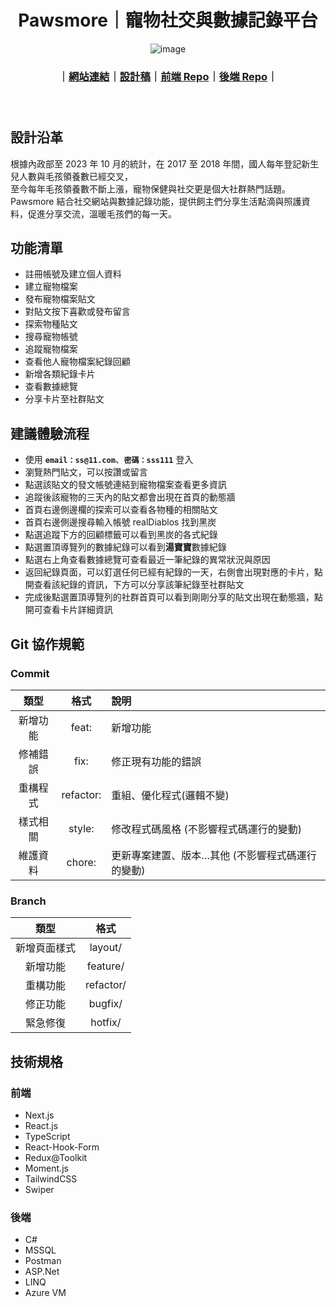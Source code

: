 <h1 align="center" style="font-weight: 700">Pawsmore｜寵物社交與數據記錄平台</h1>
<div align="center" style="margin-bottom:24px">
  
![image](https://github.com/penspulse326/rocket_pawsmore/assets/22139550/3919bea0-e970-417e-80d2-4584d6fc9b2b)

### ｜[網站連結](https://rocket-pawsmore.vercel.app/)｜[設計稿](https://www.figma.com/file/k4eFSqtEjqGKgduy7kFHgu/Web-setting?type=design&node-id=577%3A1780&mode=design&t=lMnpJOSpgNjy7Uzn-1)｜[前端 Repo](https://github.com/penspulse326/rocket_pawsmore)｜[後端 Repo](https://github.com/koalaoliver/Pawsmore)｜

</div>
<br/>

## 設計沿革

根據內政部至 2023 年 10 月的統計，在 2017 至 2018 年間，國人每年登記新生兒人數與毛孩領養數已經交叉，  
至今每年毛孩領養數不斷上漲，寵物保健與社交更是個大社群熱門話題。  
Pawsmore 結合社交網站與數據記錄功能，提供飼主們分享生活點滴與照護資料，促進分享交流，溫暖毛孩們的每一天。


## 功能清單

- 註冊帳號及建立個人資料
- 建立寵物檔案
- 發布寵物檔案貼文
- 對貼文按下喜歡或發布留言
- 探索物種貼文
- 搜尋寵物帳號
- 追蹤寵物檔案
- 查看他人寵物檔案紀錄回顧
- 新增各類紀錄卡片
- 查看數據總覽
- 分享卡片至社群貼文

## 建議體驗流程
- 使用 **`email：ss@11.com`**、**`密碼：sss111`** 登入
- 瀏覽熱門貼文，可以按讚或留言
- 點選該貼文的發文帳號連結到寵物檔案查看更多資訊
- 追蹤後該寵物的三天內的貼文都會出現在首頁的動態牆
- 首頁右邊側邊欄的探索可以查看各物種的相關貼文
- 首頁右邊側邊搜尋輸入帳號 realDiablos 找到黑炭
- 點選追蹤下方的回顧標籤可以看到黑炭的各式紀錄
- 點選置頂導覽列的數據紀錄可以看到**湯寶寶**數據紀錄
- 點選右上角查看數據總覽可查看最近一筆紀錄的異常狀況與原因
- 返回紀錄頁面，可以釘選任何已經有紀錄的一天，右側會出現對應的卡片，點開查看該紀錄的資訊，下方可以分享該筆紀錄至社群貼文
- 完成後點選置頂導覽列的社群首頁可以看到剛剛分享的貼文出現在動態牆，點開可查看卡片詳細資訊

## Git 協作規範
### Commit
| 類型 | 格式 | 說明 |
| :---: | :---: | :--- |
| 新增功能 | feat: | 新增功能 |
| 修補錯誤 | fix: | 修正現有功能的錯誤 |
| 重構程式 | refactor: | 重組、優化程式(邏輯不變) |
| 樣式相關 | style: | 修改程式碼風格 (不影響程式碼運行的變動) |
| 維護資料 | chore: | 更新專案建置、版本…其他 (不影響程式碼運行的變動) |

### Branch
| 類型 | 格式 |
| :---: | :---: |
| 新增頁面樣式 | layout/ |
| 新增功能 | feature/ |
| 重構功能 | refactor/ |
| 修正功能 | bugfix/ |
| 緊急修復 | hotfix/ |

## 技術規格 
### 前端
- Next.js
- React.js
- TypeScript
- React-Hook-Form
- Redux@Toolkit
- Moment.js
- TailwindCSS
- Swiper

### 後端
- C#
- MSSQL
- Postman
- ASP.Net
- LINQ
- Azure VM
